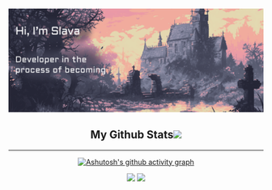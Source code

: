 <html lang="en">  
<head>  
    <meta charset="UTF-8">  
    <meta name="viewport" content="width=device-width, initial-scale=1.0">
    <link rel="stylesheet" href="./assets/styles.css">  
</head>  
<body>

![](./assets/004.png)

<h2 align="center">
	My Github Stats<img src="https://media.giphy.com/media/VgCDAzcKvsR6OM0uWg/giphy.gif" width="50">
</h2>


---

<div align="center">

[![Ashutosh's github activity graph](https://github-readme-activity-graph.vercel.app/graph?username=SlavaKuntsov&theme=dracula&days=60)](https://github.com/ashutosh00710/github-readme-activity-graph)

<div class="row">

<img src="https://github-readme-stats.vercel.app/api/top-langs/?username=SlavaKuntsov&theme=dracula&layout=compact">

<img src="https://github-readme-stats.vercel.app/api?username=SlavaKuntsov&show_icons=true&theme=dracula">

</div>


</div>  
  
</body>  
</html>
